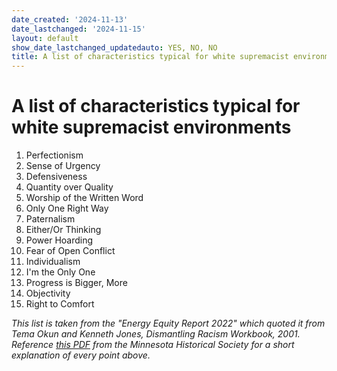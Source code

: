 ```yaml
---
date_created: '2024-11-13'
date_lastchanged: '2024-11-15'
layout: default
show_date_lastchanged_updatedauto: YES, NO, NO
title: A list of characteristics typical for white supremacist environments
---
```


# A list of characteristics typical for white supremacist environments


1. Perfectionism
2. Sense of Urgency
3. Defensiveness
4. Quantity over Quality
5. Worship of the Written Word
6. Only One Right Way
7. Paternalism
8. Either/Or Thinking
9. Power Hoarding
10. Fear of Open Conflict
11. Individualism
12. I'm the Only One
13. Progress is Bigger, More
14. Objectivity
15. Right to Comfort

  
_This list is taken from the "Energy Equity Report 2022" which quoted it from Tema Okun and Kenneth Jones, Dismantling Racism Workbook, 2001. Reference [this PDF](https://1drv.ms/b/s!AmcwErz2Mmg1hcUuMtIooSgK3Mc_GA?e=d4U2jA) from the Minnesota Historical Society for a short explanation of every point above._



